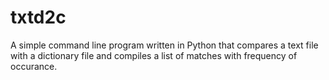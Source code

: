 # txtd2c
A simple command line program written in Python that compares a text file with a dictionary file and compiles a list of matches with frequency of occurance.

